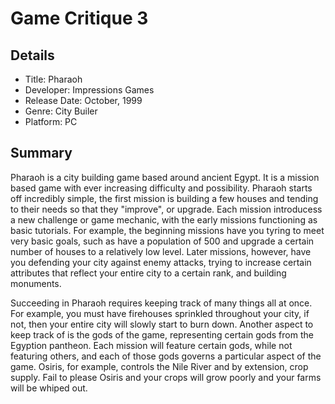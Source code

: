 # Game Critique 3

## Details
* Title: Pharaoh 
* Developer: Impressions Games
* Release Date: October, 1999
* Genre: City Builer
* Platform: PC

## Summary

Pharaoh is a city building game based around ancient Egypt. It is a mission based game with ever increasing difficulty and possibility. 
Pharaoh starts off incredibly simple, the first mission is building a few houses and tending to their needs so that they "improve", or upgrade. Each mission introducess a new challenge or game mechanic, with the early missions functioning as basic tutorials. For example, the beginning missions have you tyring to meet very basic goals, such as have a population of 500 and upgrade a certain number of houses to a relatively low level. Later missions, however, have you defending your city against enemy attacks, trying to increase certain attributes that reflect your entire city to a certain rank, and building monuments. 

Succeeding in Pharaoh requires keeping track of many things all at once. For example, you must have firehouses sprinkled throughout your city, if not, then your entire city will slowly start to burn down. Another aspect to keep track of is the gods of the game, representing certain gods from the Egyption pantheon. Each mission will feature certain gods, while not featuring others, and each of those gods governs a particular aspect of the game. Osiris, for example, controls the Nile River and by extension, crop supply. Fail to please Osiris and your crops will grow poorly and your farms will be whiped out. 
